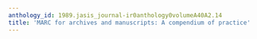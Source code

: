 ```yaml
---
anthology_id: 1989.jasis_journal-ir0anthology0volumeA40A2.14
title: 'MARC for archives and manuscripts: A compendium of practice'
---
```

